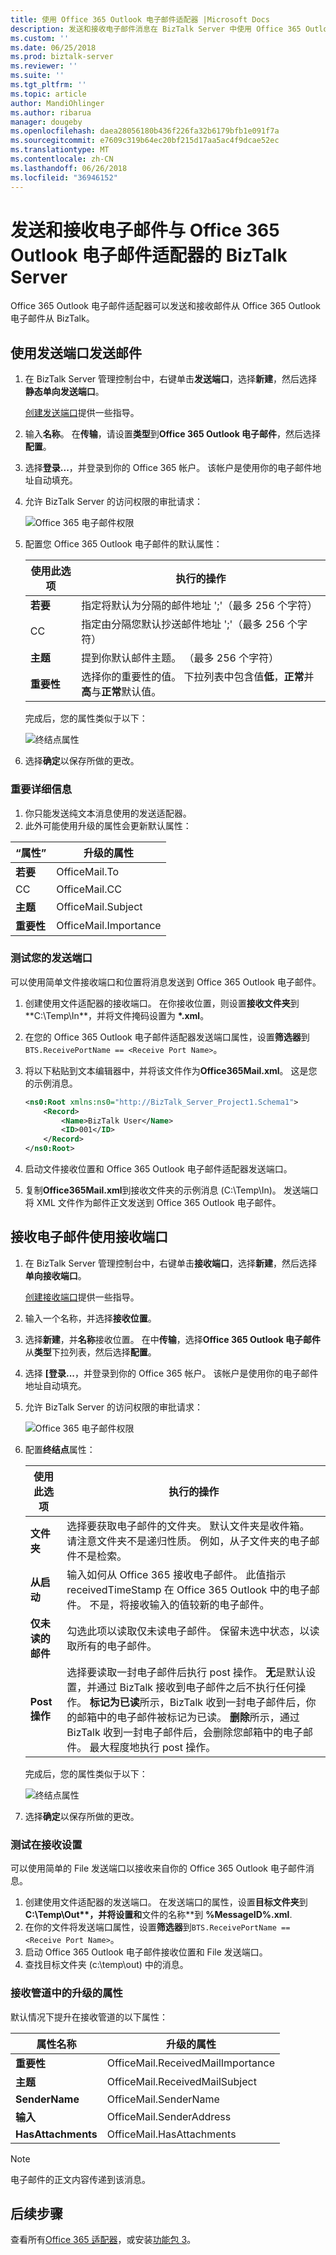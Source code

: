 ```yaml
---
title: 使用 Office 365 Outlook 电子邮件适配器 |Microsoft Docs
description: 发送和接收电子邮件消息在 BizTalk Server 中使用 Office 365 Outlook 电子邮件适配器。 若要执行此操作，创建接收端口和发送端口使用的电子邮件适配器，和使用示例消息来测试你的端口。
ms.custom: ''
ms.date: 06/25/2018
ms.prod: biztalk-server
ms.reviewer: ''
ms.suite: ''
ms.tgt_pltfrm: ''
ms.topic: article
author: MandiOhlinger
ms.author: ribarua
manager: dougeby
ms.openlocfilehash: daea28056180b436f226fa32b6179bfb1e091f7a
ms.sourcegitcommit: e7609c319b64ec20bf215d17aa5ac4f9dcae52ec
ms.translationtype: MT
ms.contentlocale: zh-CN
ms.lasthandoff: 06/26/2018
ms.locfileid: "36946152"
---
```

# <a name="send-and-receive-email-with-office-365-outlook-email-adapter---biztalk-server"></a>发送和接收电子邮件与 Office 365 Outlook 电子邮件适配器的 BizTalk Server

Office 365 Outlook 电子邮件适配器可以发送和接收邮件从 Office 365 Outlook 电子邮件从 BizTalk。

## <a name="send-mail-using-a-send-port"></a>使用发送端口发送邮件

1. 在 BizTalk Server 管理控制台中，右键单击**发送端口**，选择**新建**，然后选择**静态单向发送端口**。

    [创建发送端口](../core/how-to-create-a-send-port2.md)提供一些指导。

2. 输入**名称**。 在**传输**，请设置**类型**到**Office 365 Outlook 电子邮件**，然后选择**配置**。

3. 选择**登录...**，并登录到你的 Office 365 帐户。 该帐户是使用你的电子邮件地址自动填充。

4. 允许 BizTalk Server 的访问权限的审批请求：

    ![Office 365 电子邮件权限](../core/media/office365-mail-permissions.png)

5. 配置您 Office 365 Outlook 电子邮件的默认属性：

    |使用此选项|执行的操作|  
    |---|---|  
    | **若要** | 指定将默认为分隔的邮件地址 ';'（最多 256 个字符）|
    | CC | 指定由分隔您默认抄送邮件地址 ';'（最多 256 个字符）|
    | **主题** | 提到你默认邮件主题。 （最多 256 个字符） |
    | **重要性** | 选择你的重要性的值。 下拉列表中包含值**低**，**正常**并**高**与**正常**默认值。 |

    完成后，您的属性类似于以下：

    ![终结点属性](../core/media/office365-mail-send-properties.png)

6. 选择**确定**以保存所做的更改。

### <a name="important-details"></a>重要详细信息

1. 你只能发送纯文本消息使用的发送适配器。
2. 此外可能使用升级的属性会更新默认属性：

|“属性”|升级的属性|
|---|---|
| **若要** | OfficeMail.To |
| CC | OfficeMail.CC |
| **主题** | OfficeMail.Subject |
| **重要性** | OfficeMail.Importance |

### <a name="test-your-send-port"></a>测试您的发送端口

可以使用简单文件接收端口和位置将消息发送到 Office 365 Outlook 电子邮件。

1. 创建使用文件适配器的接收端口。 在你接收位置，则设置**接收文件夹**到 **C:\Temp\In\**，并将文件掩码设置为 **\*.xml**。
2. 在您的 Office 365 Outlook 电子邮件适配器发送端口属性，设置**筛选器**到`BTS.ReceivePortName == <Receive Port Name>`。
3. 将以下粘贴到文本编辑器中，并将该文件作为**Office365Mail.xml**。 这是您的示例消息。

    ```xml
    <ns0:Root xmlns:ns0="http://BizTalk_Server_Project1.Schema1"> 
        <Record> 
            <Name>BizTalk User</Name> 
            <ID>001</ID> 
        </Record> 
    </ns0:Root> 
    ```

4. 启动文件接收位置和 Office 365 Outlook 电子邮件适配器发送端口。
5. 复制**Office365Mail.xml**到接收文件夹的示例消息 (C:\Temp\In\)。 发送端口将 XML 文件作为邮件正文发送到 Office 365 Outlook 电子邮件。

## <a name="receive-email-using-a-receive-port"></a>接收电子邮件使用接收端口

1. 在 BizTalk Server 管理控制台中，右键单击**接收端口**，选择**新建**，然后选择**单向接收端口**。

    [创建接收端口](../core/how-to-create-a-receive-port.md)提供一些指导。

2. 输入一个名称，并选择**接收位置**。

3. 选择**新建**，并**名称**接收位置。 在中**传输**，选择**Office 365 Outlook 电子邮件**从**类型**下拉列表，然后选择**配置**。

4. 选择 **[登录...**，并登录到你的 Office 365 帐户。 该帐户是使用你的电子邮件地址自动填充。

5. 允许 BizTalk Server 的访问权限的审批请求：

    ![Office 365 电子邮件权限](../core/media/office365-mail-permissions.png)

6. 配置**终结点**属性：

    |使用此选项|执行的操作|  
    |---|---|  
    | **文件夹** | 选择要获取电子邮件的文件夹。 默认文件夹是收件箱。 请注意文件夹不是递归性质。 例如，从子文件夹的电子邮件不是检索。 |
    | **从启动** | 输入如何从 Office 365 接收电子邮件。 此值指示 receivedTimeStamp 在 Office 365 Outlook 中的电子邮件。 不是，将接收输入的值较新的电子邮件。  |
    | **仅未读的邮件** | 勾选此项以读取仅未读电子邮件。 保留未选中状态，以读取所有的电子邮件。 |
    | **Post 操作** | 选择要读取一封电子邮件后执行 post 操作。 **无**是默认设置，并通过 BizTalk 接收到电子邮件之后不执行任何操作。 **标记为已读**所示，BizTalk 收到一封电子邮件后，你的邮箱中的电子邮件被标记为已读。 **删除**所示，通过 BizTalk 收到一封电子邮件后，会删除您邮箱中的电子邮件。 最大程度地执行 post 操作。|

    完成后，您的属性类似于以下：

    ![终结点属性](../core/media/office365-mail-receive-properties.png)

7. 选择**确定**以保存所做的更改。

### <a name="test-your-receive-settings"></a>测试在接收设置

可以使用简单的 File 发送端口以接收来自你的 Office 365 Outlook 电子邮件消息。

1. 创建使用文件适配器的发送端口。 在发送端口的属性，设置**目标文件夹**到 **C:\Temp\Out\**，并将设置和**文件的名称**到 **%MessageID%.xml**.
2. 在你的文件将发送端口属性，设置**筛选器**到`BTS.ReceivePortName == <Receive Port Name>`。
3. 启动 Office 365 Outlook 电子邮件接收位置和 File 发送端口。
4. 查找目标文件夹 (c:\temp\out) 中的消息。

### <a name="promoted-properties-from-receive-pipeline"></a>接收管道中的升级的属性

默认情况下提升在接收管道的以下属性：

|属性名称| 升级的属性|
|---|---|
| **重要性** | OfficeMail.ReceivedMailImportance |
| **主题** | OfficeMail.ReceivedMailSubject |
| **SenderName** | OfficeMail.SenderName |
| **输入** | OfficeMail.SenderAddress |
| **HasAttachments**| OfficeMail.HasAttachments |

> [!NOTE]
> 电子邮件的正文内容传递到该消息。

## <a name="next-steps"></a>后续步骤
查看所有[Office 365 适配器](office365-adapters.md)，或安装[功能包 3](https://aka.ms/bts2016fp3)。